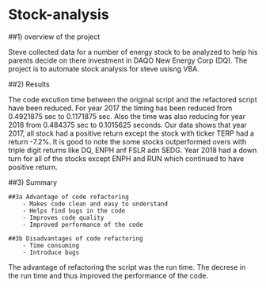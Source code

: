 # Stock-analysis
##1) overview of the project

Steve collected data for a number of energy stock to be analyzed to help his parents decide on there investment in DAQO New Energy Corp (DQ). 
The project is to automate stock analysis for steve usisng VBA. 

##2) Results

The code excution time between the original script and the refactored script have been reduced. For year 2017 the timing has been reduced from 0.4921875 sec to 0.1171875 sec. Also the time was also reducing for year 2018 from 0.484375 sec to 0.1015625 seconds. 
Our data shows that year 2017, all stock had a positive return except the stock with ticker TERP had a return -7.2%. It is good to note the some stocks outperformed overs with triple digit returns like DQ, ENPH anf FSLR adn SEDG. 
Year 2018 had a down turn for all of the stocks except ENPH and RUN which continued to have positive return. 

##3) Summary

    ##3a Advantage of code refactoring
        - Makes code clean and easy to understand
        - Helps find bugs in the code
        - Improves code quality
        - Improved performance of the code

    ##3b Disadvantages of code refactoring
        - Time consuming 
        - Introduce bugs 

The advantage of refactoring the script was the run time. The decrese in the run time and thus improved the performance of the code.



